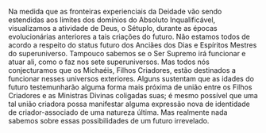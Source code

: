 ﻿Na medida que as fronteiras experienciais da Deidade vão sendo estendidas aos limites dos domínios do Absoluto Inqualificável, visualizamos a atividade de Deus, o Sétuplo, durante as épocas evolucionárias anteriores a tais criações do futuro. Não estamos todos de acordo a respeito do status futuro dos Anciães dos Dias e Espíritos Mestres do superuniverso. Tampouco sabemos se o Ser Supremo irá funcionar e atuar ali, como o faz nos sete superuniversos. Mas todos nós conjecturamos que os Michaéis, Filhos Criadores, estão destinados a funcionar nesses universos exteriores. Alguns sustentam que as idades do futuro testemunharão alguma forma mais próxima de união entre os Filhos Criadores e as Ministras Divinas coligadas suas; é mesmo possível que uma tal união criadora possa manifestar alguma expressão nova de identidade de criador-associado de uma natureza última. Mas realmente nada sabemos sobre essas possibilidades de um futuro irrevelado.
